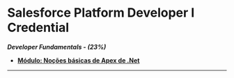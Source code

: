 # Salesforce Platform Developer I Credential

***Developer Fundamentals - (23%)***
- **[Módulo: Noções básicas de Apex de .Net](https://trailhead.salesforce.com/pt-BR/content/learn/modules/apex_basics_dotnet?trailmix_creator_id=strailhead&trailmix_slug=prepare-for-your-salesforce-platform-developer-i-credential)**
----------
